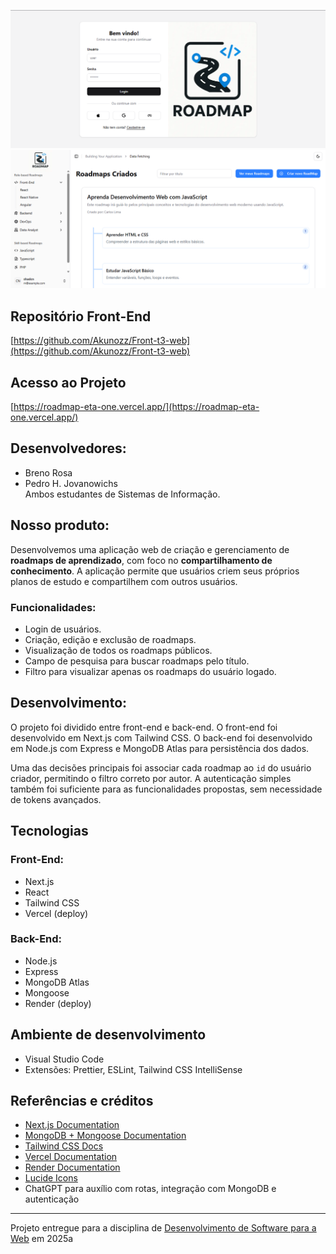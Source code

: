![Screenshot do projeto](/assets/Captura%20de%20tela%202025-05-26%20200914.png)
![Screenshot do projeto](/assets/Captura%20de%20tela%202025-05-26%20200847.png)

## Repositório Front-End
[https://github.com/Akunozz/Front-t3-web](https://github.com/Akunozz/Front-t3-web)

## Acesso ao Projeto
[https://roadmap-eta-one.vercel.app/](https://roadmap-eta-one.vercel.app/)

## Desenvolvedores:

- Breno Rosa  
- Pedro H. Jovanowichs  
Ambos estudantes de Sistemas de Informação.

## Nosso produto:

Desenvolvemos uma aplicação web de criação e gerenciamento de **roadmaps de aprendizado**, com foco no **compartilhamento de conhecimento**. A aplicação permite que usuários criem seus próprios planos de estudo e compartilhem com outros usuários.

### Funcionalidades:

- Login de usuários.
- Criação, edição e exclusão de roadmaps.
- Visualização de todos os roadmaps públicos.
- Campo de pesquisa para buscar roadmaps pelo título.
- Filtro para visualizar apenas os roadmaps do usuário logado.

## Desenvolvimento:

O projeto foi dividido entre front-end e back-end. O front-end foi desenvolvido em Next.js com Tailwind CSS. O back-end foi desenvolvido em Node.js com Express e MongoDB Atlas para persistência dos dados.

Uma das decisões principais foi associar cada roadmap ao `id` do usuário criador, permitindo o filtro correto por autor. A autenticação simples também foi suficiente para as funcionalidades propostas, sem necessidade de tokens avançados.

## Tecnologias

### Front-End:
- Next.js
- React
- Tailwind CSS
- Vercel (deploy)

### Back-End:
- Node.js
- Express
- MongoDB Atlas
- Mongoose
- Render (deploy)

## Ambiente de desenvolvimento
- Visual Studio Code
- Extensões: Prettier, ESLint, Tailwind CSS IntelliSense

## Referências e créditos

- [Next.js Documentation](https://nextjs.org/docs)
- [MongoDB + Mongoose Documentation](https://mongoosejs.com/docs/)
- [Tailwind CSS Docs](https://tailwindcss.com/docs)
- [Vercel Documentation](https://vercel.com/docs)
- [Render Documentation](https://render.com/docs)
- [Lucide Icons](https://lucide.dev/)
- ChatGPT para auxílio com rotas, integração com MongoDB e autenticação

---

Projeto entregue para a disciplina de [Desenvolvimento de Software para a Web](http://github.com/andreainfufsm/elc1090-2025a) em 2025a

